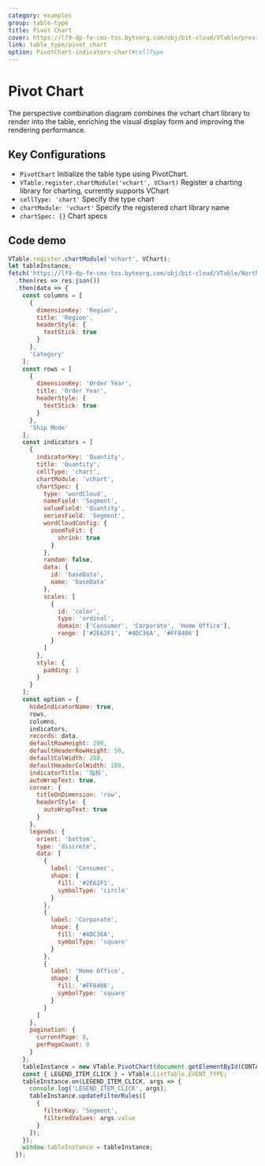 ```yaml
---
category: examples
group: table-type
title: Pivot Chart
cover: https://lf9-dp-fe-cms-tos.byteorg.com/obj/bit-cloud/VTable/preview/pivot-chart-wordCloud.png
link: table_type/pivot_chart
option: PivotChart-indicators-chart#cellType
---
```


# Pivot Chart

The perspective combination diagram combines the vchart chart library to render into the table, enriching the visual display form and improving the rendering performance.

## Key Configurations

- `PivotChart` Initialize the table type using PivotChart.
- `VTable.register.chartModule('vchart', VChart)` Register a charting library for charting, currently supports VChart
- `cellType: 'chart'` Specify the type chart
- `chartModule: 'vchart'` Specify the registered chart library name
- `chartSpec: {}` Chart specs

## Code demo

```javascript livedemo template=vtable
VTable.register.chartModule('vchart', VChart);
let tableInstance;
fetch('https://lf9-dp-fe-cms-tos.byteorg.com/obj/bit-cloud/VTable/North_American_Superstore_Pivot_Chart_data.json')
  .then(res => res.json())
  .then(data => {
    const columns = [
      {
        dimensionKey: 'Region',
        title: 'Region',
        headerStyle: {
          textStick: true
        }
      },
      'Category'
    ];
    const rows = [
      {
        dimensionKey: 'Order Year',
        title: 'Order Year',
        headerStyle: {
          textStick: true
        }
      },
      'Ship Mode'
    ];
    const indicators = [
      {
        indicatorKey: 'Quantity',
        title: 'Quantity',
        cellType: 'chart',
        chartModule: 'vchart',
        chartSpec: {
          type: 'wordCloud',
          nameField: 'Segment',
          valueField: 'Quantity',
          seriesField: 'Segment',
          wordCloudConfig: {
            zoomToFit: {
              shrink: true
            }
          },
          random: false,
          data: {
            id: 'baseData',
            name: 'baseData'
          },
          scales: [
            {
              id: 'color',
              type: 'ordinal',
              domain: ['Consumer', 'Corporate', 'Home Office'],
              range: ['#2E62F1', '#4DC36A', '#FF8406']
            }
          ]
        },
        style: {
          padding: 1
        }
      }
    ];
    const option = {
      hideIndicatorName: true,
      rows,
      columns,
      indicators,
      records: data,
      defaultRowHeight: 200,
      defaultHeaderRowHeight: 50,
      defaultColWidth: 280,
      defaultHeaderColWidth: 100,
      indicatorTitle: '指标',
      autoWrapText: true,
      corner: {
        titleOnDimension: 'row',
        headerStyle: {
          autoWrapText: true
        }
      },
      legends: {
        orient: 'bottom',
        type: 'discrete',
        data: [
          {
            label: 'Consumer',
            shape: {
              fill: '#2E62F1',
              symbolType: 'circle'
            }
          },
          {
            label: 'Corporate',
            shape: {
              fill: '#4DC36A',
              symbolType: 'square'
            }
          },
          {
            label: 'Home Office',
            shape: {
              fill: '#FF8406',
              symbolType: 'square'
            }
          }
        ]
      },
      pagination: {
        currentPage: 0,
        perPageCount: 8
      }
    };
    tableInstance = new VTable.PivotChart(document.getElementById(CONTAINER_ID), option);
    const { LEGEND_ITEM_CLICK } = VTable.ListTable.EVENT_TYPE;
    tableInstance.on(LEGEND_ITEM_CLICK, args => {
      console.log('LEGEND_ITEM_CLICK', args);
      tableInstance.updateFilterRules([
        {
          filterKey: 'Segment',
          filteredValues: args.value
        }
      ]);
    });
    window.tableInstance = tableInstance;
  });
```
